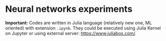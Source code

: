 # Neural networks experiments

**Important:** Codes are written in Julia language (relatively new one, ML oriented) with extension `.ipynb`. They could be executed using Julia Kernel on Jupyter or using external server: https://www.juliabox.com/.
